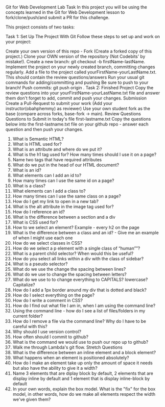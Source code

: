Git for Web Development Lab Task
In this project you will be using the concepts learned in the Git for Web Development lesson to fork/clone/push/and submit a PR for this challenge.

This project consists of two tasks:

Task 1: Set Up The Project With Git
Follow these steps to set up and work on your project:

 Create your own version of this repo - Fork (Create a forked copy of this project.)
 Clone your OWN version of the repository (Not Codebits' by mistake!).
 Create a new branch: git checkout -b firstName-lastName.
 Implement the project on your newly created branch, committing changes regularly.
 Add a file to the project called yourFirstName-yourLastName.txt. This should contain the review questions/answers
 Run your usual git commands for adding/committing and pushing Be sure to push to your branch!
 Push commits: git push origin .
Task 2: Finished Project
Copy the review questions into your yourFirstName-yourLastName.txt file and answer them
don't forget to add, commit and push your changes.
Submission
 Create a Pull-Request to submit your work (Add your instructor(obahphemmy) as reviewer)
 Use your own student fork as the base (compare across forks, base-fork -> main).
Review Questions
Questions to Submit in today's file first-lastname.txt
Copy the questions below into the first-lastname.txt file on your github repo - answer each question and then push your changes.
1. What is Semantic HTML? 
2. What is HTML used for? 
3. What is an attribute and where do we put it? 
4. What is the h1 tag used for? How many times should I use it on a page?
5. Name two tags that have required attributes
6. What do we put in the head of our HTML document? 
7. What is an id? 
8. What elements can I add an id to? 
9. How many times can I use the same id on a page? 
10. What is a class? 
11. What elements can I add a class to? 
12. How many times can I use the same class on a page? 
13. How do I get my link to open in a new tab?
14. What is the alt attribute in the image tag used for? 
15. How do I reference an id?
16. What is the difference between a section and a div
17. What is CSS used for? 
18. How to we select an element? Example - every h2 on the page
19. What is the difference between a class and an id? - Give me an example of when I might use each one
20. How do we select classes in CSS?
21. How do we select a p element with a single class of “human””?
22. What is a parent child selector? When would this be useful? 
23. How do you select all links within a div with the class of sidebar?
24. What is a pseudo selector?
25. What do we use the change the spacing between lines?
26. What do we use to change the spacing between letters?
27. What do we use to to change everything to CAPITALS? lowercase? Capitalize?
28. How do I add a 1px border around my div that is dotted and black?
29. How do I select everything on the page? 
30. How do I write a comment in CSS?
31. How do I find out what file I am in, when I am using the command line? 
32. Using the command line - how do I see a list of files/folders in my current folder?
33. How do I remove a file via the command line? Why do I have to be careful with this? 
34. Why should I use version control? 
35. How often should I commit to github?
36. What is the command we would use to push our repo up to github? 
37. Walk me through Lambda's git flow. 
Stretch Questions
1. What is the difference between an inline element and a block element?
2. What happens when an element is positioned absolutely? 
3. How do I make an element take up only the amount of space it needs but also have the ability to give it a width? 
4. Name 3 elements that are diplay block by default, 2 elements that are display inline by default and 1 element that is display inline-block by default
5. In your own words, explain the box model. What is the "fix" for the box model, in other words, how do we make all elements respect the width we've given them? 
